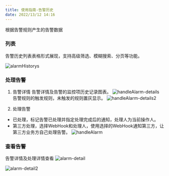 ```yaml
---
title: 使用指南-告警历史
date: 2022/13/12 14:16
---
```


根据告警规则产生的告警数据

### 列表
告警历史列表表格形式展现，支持高级筛选、模糊搜索、分页等功能。

![alarmHistorys](http://cdn.masastack.com/stack/doc/alert/alarmHistorys.png)

### 处理告警
1. 告警详情
告警详情及告警的监控项历史记录图表。
![handleAlarm-details](http://cdn.masastack.com/stack/doc/alert/handleAlarm-details.png)
告警规则的触发规则，未触发的规则置灰显示。
![handleAlarm-details2](http://cdn.masastack.com/stack/doc/alert/handleAlarm-details2.png)

2. 处理告警
- 已处理，标记告警已处理并指定处理完成后的通知，处理人为当前操作人。
- 第三方处理，选择WebHook和处理人，使用选择的WebHook通知第三方，让第三方业务方自己处理告警。
![handleAlarm](http://cdn.masastack.com/stack/doc/alert/handleAlarm.png)

### 查看告警
告警详情及处理详情查看
![alarm-detail](http://cdn.masastack.com/stack/doc/alert/alarm-detail.png)

![alarm-detail2](http://cdn.masastack.com/stack/doc/alert/alarm-detail2.png)